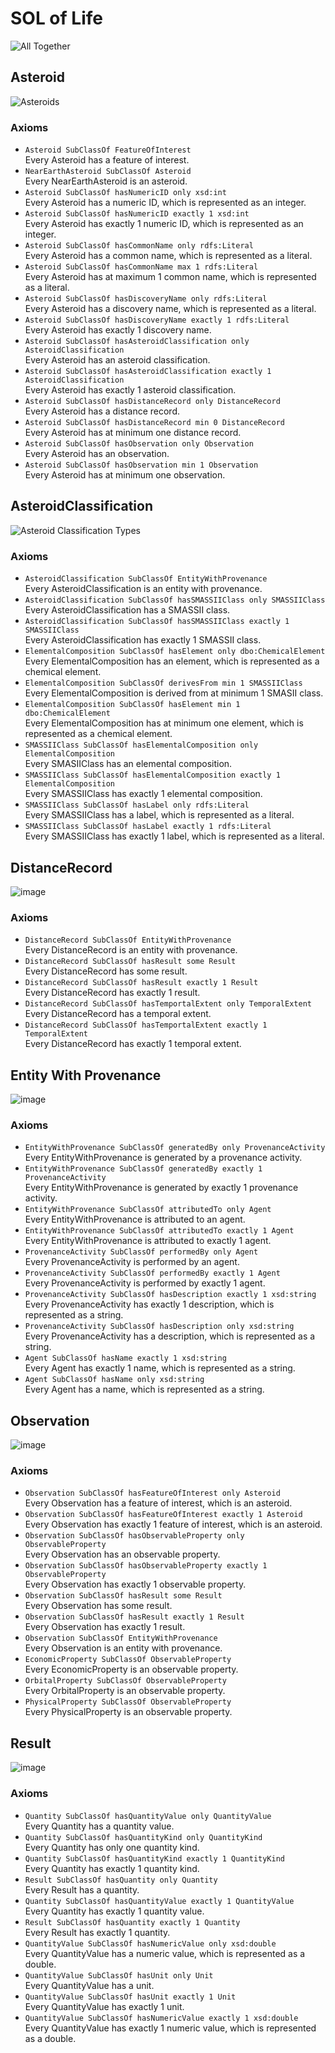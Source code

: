 # SOL of Life

![All Together](/schema-diagrams/all-together/all-together.jpg)  

## Asteroid
![Asteroids](/schema-diagrams/asteroid/asteroid.jpg)  

### Axioms
* `Asteroid SubClassOf FeatureOfInterest` <br />
Every Asteroid has a feature of interest.
* `NearEarthAsteroid SubClassOf Asteroid` <br />
Every NearEarthAsteroid is an asteroid.
* `Asteroid SubClassOf hasNumericID only xsd:int` <br />
Every Asteroid has a numeric ID, which is represented as an integer. 
* `Asteroid SubClassOf hasNumericID exactly 1 xsd:int` <br />
Every Asteroid has exactly 1 numeric ID, which is represented as an integer. 
* `Asteroid SubClassOf hasCommonName only rdfs:Literal` <br />
Every Asteroid has a common name, which is represented as a literal. 
* `Asteroid SubClassOf hasCommonName max 1 rdfs:Literal` <br />
Every Asteroid has at maximum 1 common name, which is represented as a literal. 
* `Asteroid SubClassOf hasDiscoveryName only rdfs:Literal` <br />
Every Asteroid has a discovery name, which is represented as a literal.
* `Asteroid SubClassOf hasDiscoveryName exactly 1 rdfs:Literal` <br />
Every Asteroid has exactly 1 discovery name.
* `Asteroid SubClassOf hasAsteroidClassification only AsteroidClassification` <br />
Every Asteroid has an asteroid classification.
* `Asteroid SubClassOf hasAsteroidClassification exactly 1 AsteroidClassification` <br />
Every Asteroid has exactly 1 asteroid classification.
* `Asteroid SubClassOf hasDistanceRecord only DistanceRecord` <br />
Every Asteroid has a distance record.
* `Asteroid SubClassOf hasDistanceRecord min 0 DistanceRecord` <br />
Every Asteroid has at minimum one distance record.
* `Asteroid SubClassOf hasObservation only Observation` <br />
Every Asteroid has an observation.
* `Asteroid SubClassOf hasObservation min 1 Observation` <br />
Every Asteroid has at minimum one observation.


## AsteroidClassification
![Asteroid Classification Types](/schema-diagrams/asteroid-classification/asteroid-classification.jpg)

### Axioms
* `AsteroidClassification SubClassOf EntityWithProvenance` <br />
Every AsteroidClassification is an entity with provenance.
* `AsteroidClassification SubClassOf hasSMASSIIClass only SMASSIIClass` <br />
Every AsteroidClassification has a SMASSII class.
* `AsteroidClassification SubClassOf hasSMASSIIClass exactly 1 SMASSIIClass` <br />
Every AsteroidClassification has exactly 1 SMASSII class.
* `ElementalComposition SubClassOf hasElement only dbo:ChemicalElement` <br />
Every ElementalComposition has an element, which is represented as a chemical element.
* `ElementalComposition SubClassOf derivesFrom min 1 SMASSIIClass` <br />
Every ElementalComposition is derived from at minimum 1 SMASII class.
* `ElementalComposition SubClassOf hasElement min 1 dbo:ChemicalElement` <br />
Every ElementalComposition has at minimum one element, which is represented as a chemical element.
* `SMASSIIClass SubClassOf hasElementalComposition only ElementalComposition` <br />
Every SMASIIClass has an elemental composition.
* `SMASSIIClass SubClassOf hasElementalComposition exactly 1 ElementalComposition` <br />
Every SMASSIIClass has exactly 1 elemental composition.
* `SMASSIIClass SubClassOf hasLabel only rdfs:Literal` <br />
Every SMASSIIClass has a label, which is represented as a literal.
* `SMASSIIClass SubClassOf hasLabel exactly 1 rdfs:Literal` <br />
Every SMASSIIClass has exactly 1 label, which is represented as a literal.
  

## DistanceRecord
![image](/schema-diagrams/distance-record/distance-record.jpg)

### Axioms
* `DistanceRecord SubClassOf EntityWithProvenance` <br />
Every DistanceRecord is an entity with provenance.
* `DistanceRecord SubClassOf hasResult some Result` <br />
Every DistanceRecord has some result.
* `DistanceRecord SubClassOf hasResult exactly 1 Result` <br />
Every DistanceRecord has exactly 1 result.
* `DistanceRecord SubClassOf hasTemportalExtent only TemporalExtent` <br />
Every DistanceRecord has a temporal extent.
* `DistanceRecord SubClassOf hasTemportalExtent exactly 1 TemporalExtent` <br />
Every DistanceRecord has exactly 1 temporal extent.


## Entity With Provenance
![image](/schema-diagrams/entity-with-provenance/entity-with-provenance.jpg)

### Axioms
* `EntityWithProvenance SubClassOf generatedBy only ProvenanceActivity` <br />
Every EntityWithProvenance is generated by a provenance activity.
* `EntityWithProvenance SubClassOf generatedBy exactly 1 ProvenanceActivity` <br />
Every EntityWithProvenance is generated by exactly 1 provenance activity.
* `EntityWithProvenance SubClassOf attributedTo only Agent` <br />
Every EntityWithProvenance is attributed to an agent.
* `EntityWithProvenance SubClassOf attributedTo exactly 1 Agent` <br />
Every EntityWithProvenance is attributed to exactly 1 agent.
* `ProvenanceActivity SubClassOf performedBy only Agent` <br />
Every ProvenanceActivity is performed by an agent.
* `ProvenanceActivity SubClassOf performedBy exactly 1 Agent` <br />
Every ProvenanceActivity is performed by exactly 1 agent.
*  `ProvenanceActivity SubClassOf hasDescription exactly 1 xsd:string` <br />
Every ProvenanceActivity has exactly 1 description, which is represented as a string.
*  `ProvenanceActivity SubClassOf hasDescription only xsd:string` <br />
Every ProvenanceActivity has a description, which is represented as a string.
*  `Agent SubClassOf hasName exactly 1 xsd:string` <br />
Every Agent has exactly 1 name, which is represented as a string.
*  `Agent SubClassOf hasName only xsd:string` <br />
Every Agent has a name, which is represented as a string.


## Observation
![image](/schema-diagrams/observation/observation.jpg)  

### Axioms
* `Observation SubClassOf hasFeatureOfInterest only Asteroid` <br />
Every Observation has a feature of interest, which is an asteroid.
* `Observation SubClassOf hasFeatureOfInterest exactly 1 Asteroid` <br />
Every Observation has exactly 1 feature of interest, which is an asteroid.
* `Observation SubClassOf hasObservableProperty only ObservableProperty` <br />
Every Observation has an observable property.
* `Observation SubClassOf hasObservableProperty exactly 1 ObservableProperty` <br />
Every Observation has exactly 1 observable property.
* `Observation SubClassOf hasResult some Result` <br />
Every Observation has some result.
* `Observation SubClassOf hasResult exactly 1 Result` <br />
Every Observation has exactly 1 result.
* `Observation SubClassOf EntityWithProvenance` <br />
Every Observation is an entity with provenance.
* `EconomicProperty SubClassOf ObservableProperty` <br />
Every EconomicProperty is an observable property.
* `OrbitalProperty SubClassOf ObservableProperty` <br />
Every OrbitalProperty is an observable property.
* `PhysicalProperty SubClassOf ObservableProperty` <br />
Every PhysicalProperty is an observable property.


## Result
![image](/schema-diagrams/result/Result.jpg)

### Axioms
*  `Quantity SubClassOf hasQuantityValue only QuantityValue` <br />
Every Quantity has a quantity value.
*  `Quantity SubClassOf hasQuantityKind only QuantityKind` <br />
Every Quantity has only one quantity kind.
*  `Quantity SubClassOf hasQuantityKind exactly 1 QuantityKind` <br />
Every Quantity has exactly 1 quantity kind.
*  `Result SubClassOf hasQuantity only Quantity` <br />
Every Result has a quantity.
*  `Quantity SubClassOf hasQuantityValue exactly 1 QuantityValue` <br />
Every Quantity has exactly 1 quantity value.
*  `Result SubClassOf hasQuantity exactly 1 Quantity` <br />
Every Result has exactly 1 quantity.
*  `QuantityValue SubClassOf hasNumericValue only xsd:double` <br />
Every QuantityValue has a numeric value, which is represented as a double.
*  `QuantityValue SubClassOf hasUnit only Unit` <br />
Every QuantityValue has a unit.
*  `QuantityValue SubClassOf hasUnit exactly 1 Unit` <br />
Every QuantityValue has exactly 1 unit.
*  `QuantityValue SubClassOf hasNumericValue exactly 1 xsd:double` <br />
Every QuantityValue has exactly 1 numeric value, which is represented as a double.
